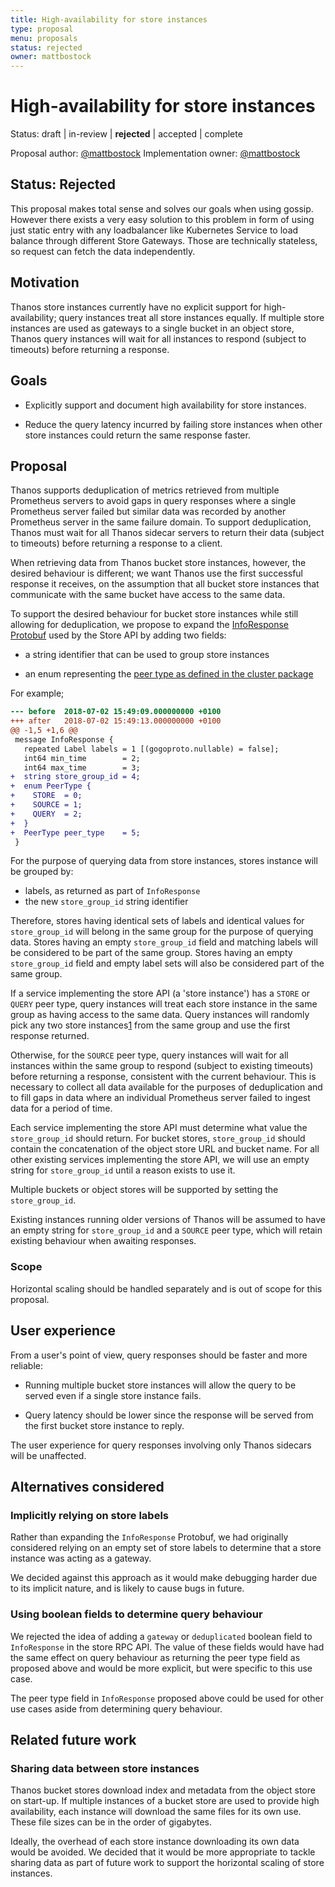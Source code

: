 ```yaml
---
title: High-availability for store instances
type: proposal
menu: proposals
status: rejected
owner: mattbostock
---
```


# High-availability for store instances

Status: draft | in-review | **rejected** | accepted | complete

Proposal author: [@mattbostock](https://github.com/mattbostock)
Implementation owner: [@mattbostock](https://github.com/mattbostock)

## Status: Rejected

This proposal makes total sense and solves our goals when using gossip. However there exists a very easy solution
to this problem in form of using just static entry with any loadbalancer like Kubernetes Service to load balance
through different Store Gateways. Those are technically stateless, so request can fetch the data independently. 

## Motivation

Thanos store instances currently have no explicit support for
high-availability; query instances treat all store instances equally. If
multiple store instances are used as gateways to a single bucket in an object
store, Thanos query instances will wait for all instances to respond (subject
to timeouts) before returning a response.

## Goals

- Explicitly support and document high availability for store instances.

- Reduce the query latency incurred by failing store instances when other store
  instances could return the same response faster.

## Proposal

Thanos supports deduplication of metrics retrieved from multiple Prometheus
servers to avoid gaps in query responses where a single Prometheus server
failed but similar data was recorded by another Prometheus server in the same
failure domain. To support deduplication, Thanos must wait for all Thanos
sidecar servers to return their data (subject to timeouts) before returning a
response to a client.

When retrieving data from Thanos bucket store instances, however, the desired
behaviour is different; we want Thanos use the first successful response it
receives, on the assumption that all bucket store instances that communicate
with the same bucket have access to the same data.

To support the desired behaviour for bucket store instances while still
allowing for deduplication, we propose to expand the [InfoResponse
Protobuf](https://github.com/improbable-eng/thanos/blob/b67aa3a709062be97215045f7488df67a9af2c66/pkg/store/storepb/rpc.proto#L28-L32)
used by the Store API by adding two fields:

- a string identifier that can be used to group store instances

- an enum representing the [peer type as defined in the cluster
  package](https://github.com/improbable-eng/thanos/blob/673614d9310f3f90fdb4585ca6201496ff92c697/pkg/cluster/cluster.go#L51-L64)

For example;

```diff
--- before	2018-07-02 15:49:09.000000000 +0100
+++ after	2018-07-02 15:49:13.000000000 +0100
@@ -1,5 +1,6 @@
 message InfoResponse {
   repeated Label labels = 1 [(gogoproto.nullable) = false];
   int64 min_time        = 2;
   int64 max_time        = 3;
+  string store_group_id = 4;
+  enum PeerType {
+    STORE  = 0;
+    SOURCE = 1;
+    QUERY  = 2;
+  }
+  PeerType peer_type    = 5;
 }
```

For the purpose of querying data from store instances, stores instance will be
grouped by:

- labels, as returned as part of `InfoResponse`
- the new `store_group_id` string identifier

Therefore, stores having identical sets of labels and identical values for
`store_group_id` will belong in the same group for the purpose of querying
data. Stores having an empty `store_group_id` field and matching labels will be
considered to be part of the same group. Stores having an empty
`store_group_id` field and empty label sets will also be considered part of the
same group.

If a service implementing the store API (a 'store instance') has a `STORE` or
`QUERY` peer type, query instances will treat each store instance in the same
group as having access to the same data. Query instances will randomly pick any
two store instances[1][] from the same group and use the first response
returned.

[1]: https://www.eecs.harvard.edu/~michaelm/postscripts/mythesis.pdf

Otherwise, for the `SOURCE` peer type, query instances will wait for all
instances within the same group to respond (subject to existing timeouts)
before returning a response, consistent with the current behaviour. This is
necessary to collect all data available for the purposes of deduplication and
to fill gaps in data where an individual Prometheus server failed to ingest
data for a period of time.

Each service implementing the store API must determine what value the
`store_group_id` should return. For bucket stores, `store_group_id` should
contain the concatenation of the object store URL and bucket name. For all
other existing services implementing the store API, we will use an empty string
for `store_group_id` until a reason exists to use it.

Multiple buckets or object stores will be supported by setting the
`store_group_id`.

Existing instances running older versions of Thanos will be assumed to have
an empty string for `store_group_id` and a `SOURCE` peer type, which will
retain existing behaviour when awaiting responses.

### Scope

Horizontal scaling should be handled separately and is out of scope for this
proposal.

## User experience

From a user's point of view, query responses should be faster and more reliable:

- Running multiple bucket store instances will allow the query to be served even
  if a single store instance fails.

- Query latency should be lower since the response will be served from the
  first bucket store instance to reply.

The user experience for query responses involving only Thanos sidecars will be
unaffected.

## Alternatives considered

### Implicitly relying on store labels

Rather than expanding the `InfoResponse` Protobuf, we had originally considered
relying on an empty set of store labels to determine that a store instance was
acting as a gateway.

We decided against this approach as it would make debugging harder due to its
implicit nature, and is likely to cause bugs in future.

### Using boolean fields to determine query behaviour

We rejected the idea of adding a `gateway` or `deduplicated` boolean field to
`InfoResponse` in the store RPC API. The value of these fields would have had
the same effect on query behaviour as returning the peer type field as proposed
above and would be more explicit, but were specific to this use case.

The peer type field in `InfoResponse` proposed above could be used for other
use cases aside from determining query behaviour.

## Related future work

### Sharing data between store instances

Thanos bucket stores download index and metadata from the object store on
start-up. If multiple instances of a bucket store are used to provide high
availability, each instance will download the same files for its own use. These
file sizes can be in the order of gigabytes.

Ideally, the overhead of each store instance downloading its own data would be
avoided. We decided that it would be more appropriate to tackle sharing data as
part of future work to support the horizontal scaling of store instances.
